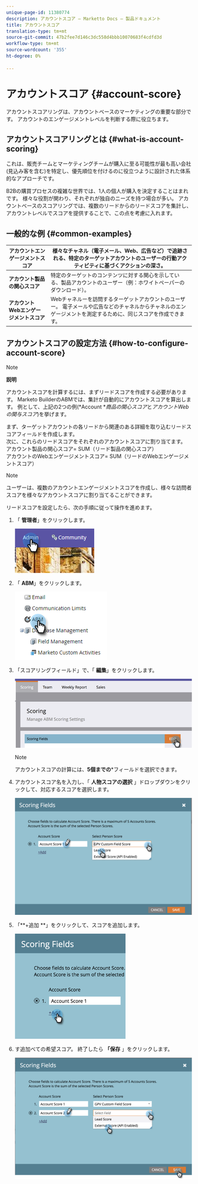 ```yaml
---
unique-page-id: 11380774
description: アカウントスコア — Marketto Docs — 製品ドキュメント
title: アカウントスコア
translation-type: tm+mt
source-git-commit: 47b2fee7d146c3dc558d4bbb10070683f4cdfd3d
workflow-type: tm+mt
source-wordcount: '355'
ht-degree: 0%

---
```



# アカウントスコア {#account-score}

アカウントスコアリングは、アカウントベースのマーケティングの重要な部分です。 アカウントのエンゲージメントレベルを判断する際に役立ちます。

## アカウントスコアリングとは {#what-is-account-scoring}

これは、販売チームとマーケティングチームが購入に至る可能性が最も高い会社(見込み客を含む)を特定し、優先順位を付けるのに役立つように設計された体系的なアプローチです。

B2Bの購買プロセスの複雑な世界では、1人の個人が購入を決定することはまれです。 様々な役割が関わり、それぞれが独自のニーズを持つ場合が多い。 アカウントベースのスコアリングでは、複数のリードからのリードスコアを集計し、アカウントレベルでスコアを提供することで、この点を考慮に入れます。

## 一般的な例 {#common-examples}

| **アカウントエンゲージメントスコア** | 様々なチャネル（電子メール、Web、広告など）で追跡される、特定のターゲットアカウントのユーザーの行動アクティビティに基づくアクションの深さ。 |
|---|---|
| **アカウント製品の関心スコア** | 特定のターゲットのコンテンツに対する関心を示している、製品アカウントのユーザー（例：ホワイトペーパーのダウンロード）。 |
| **アカウントWebエンゲージメントスコア** | Webチャネルーを訪問するターゲットアカウントのユーザー。 電子メールや広告などのチャネルからチャネルのエンゲージメントを測定するために、同じスコアを作成できます。 |

## アカウントスコアの設定方法 {#how-to-configure-account-score}

>[!NOTE]
>
>**説明**
>
>アカウントスコアを計算するには、まずリードスコアを作成する必要があります。 Marketo BuilderのABMでは、集計が自動的にアカウントスコアを算出します。 例として、上記の2つの例(*Account **商品の関心スコア*&#x200B;と&#x200B;*アカウントWebの関与スコア*)を挙げます。
>
>まず、ターゲットアカウントの各リードから関連のある詳細を取り込むリードスコアフィールドを作成します。\
>次に、これらのリードスコアをそれぞれのアカウントスコアに割り当てます。\
>アカウント製品の関心スコア= SUM（リード製品の関心スコア）\
>アカウントのWebエンゲージメントスコア= SUM（リードのWebエンゲージメントスコア）

>[!NOTE]
>
>ユーザーは、複数のアカウントエンゲージメントスコアを作成し、様々な訪問者スコアを様々なアカウントスコアに割り当てることができます。

リードスコアを設定したら、次の手順に従って操作を進めます。

1. 「 **管理者**」をクリックします。

   ![](assets/one-1.png)

1. 「 **ABM**」をクリックします。

   ![](assets/two-1.png)

1. 「スコアリングフィールド」で、「 **編集**」をクリックします。

   ![](assets/three-1.png)

   >[!NOTE]
   >
   >アカウントスコアの計算には、**5個までの***フィールドを選択できます。

1. アカウントスコア名を入力し、「 **人物スコアの選択** 」ドロップダウンをクリックして、対応するスコアを選択します。

   ![](assets/four.png)

1. 「**+追加 **」をクリックして、スコアを追加します。

   ![](assets/five.png)

1. す追加べての希望スコア。 終了したら **「保存** 」をクリックします。

   ![](assets/six.png)


